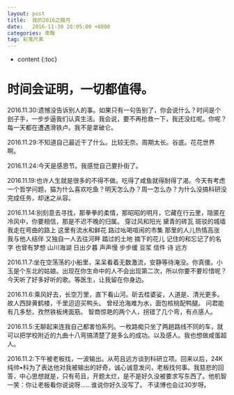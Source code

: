 ```yaml
---
layout: post
title:  我的2016之葭月
date:   2016-11-30 20:05:00 +0800
categories: 卑陬
tag: 彩笺尺素
---
```


* content
{:toc}


时间会证明，一切都值得。
====================================

2016.11.30:遗憾没告诉别人的事。如果只有一句告别了，你会说什么？时间是个刽子手，一步步逼我们认真生活。我会说，要不再抢救一下，我还没红呢。你呢？
每一天都在遭遇滑铁卢。我不是拿破仑。

2016.11.29:不知道自己最近干了什么。比较无奈。周期太长。谷底。花花世界啊。

2016.11.24:今天是感恩节。我感觉自己要扑街了。

2016.11.19:也许人生就是很多的不得不做。吃得了咸鱼就得耐得了渴。今天有考虑一个哲学问题，猫为什么喜欢吃鱼？明天怎么办？周一怎么办？为什么没搞科研没完成任务，却迷之从容。

2016.11.14:别刻意去寻找，那拳拳的柔情，那昭昭的明月，它藏在行云里，隐匿在冷风中，你要相信，那是不迟不晚的归属。
穿过风和阳光
黛青的砖瓦
斑驳的城墙
我走在弯曲的路上
这里有流水和鲜花
路过吆喝喧闹的市集
那里的人儿热情高涨
我与他人结伴
又独自一人去往河畔
踏过的土地
摘下的花儿
记住的和忘记了的名字
也曾有梦想
山川海湖
日出夕暮
声声慢
步步缓
豆浆
信件
诗
远方

2016.11.7:坐在空荡荡的小船里，呆呆看着无数激流，安静等待淹没。你真傻。小玉是个东北的姑娘。出现在你生命中的人不会出现第二次，所以你要不要珍惜呢？今天听了好多好听的歌。等医生，让我留在你身边。

2016.11.6:乘风好去，长空万里，直下看山河。斫去桂婆娑，人道是、清光更多。
故人西辞黄鹤楼，千里迢迢买鸭头。
曾经沧海难为水，面包核桃配鸭腿。
问君能有几多愁，孜然铁板烤面筋。
智商惊艳的两个人，拐错了几个弯，有点感人。

2016.11.5:无聊起来连我自己都害怕系列。一枚路痴只坐了两趟路线不同的车，就可以把学校附近的九曲十八弯搞清楚了是多么的成功。以及感人。我也想做咸蛋超人。

2016.11.2:下午被老板找，一波输出。从苟且远方谈到科研立项。回来以后，24K纯帅•科为了表达他对我被输出的好奇，诚心诚意发问，老板找何事。我慈悲的回答，中心思想就是，只有苟且，开题太烂，是不是好久没被要求写东西了。他机智一笑：你让老板看你说说呀……谁说你好久没写了。
不读博也会过30岁呀。